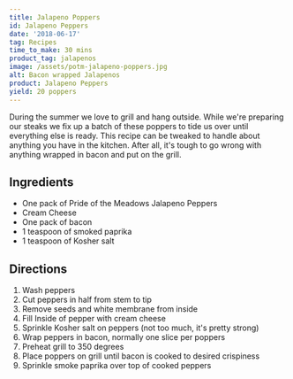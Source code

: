 ```yaml
---
title: Jalapeno Poppers
id: Jalapeno Peppers
date: '2018-06-17'
tag: Recipes
time_to_make: 30 mins
product_tag: jalapenos
image: /assets/potm-jalapeno-poppers.jpg
alt: Bacon wrapped Jalapenos
product: Jalapeno Peppers
yield: 20 poppers
---
```


During the summer we love to grill and hang outside. While we're preparing our steaks we fix up a batch of these poppers to tide us over until everything else is ready.<!-- end --> This recipe can be tweaked to handle about anything you have in the kitchen. After all, it's tough to go wrong with anything wrapped in bacon and put on the grill.

## Ingredients
- One pack of Pride of the Meadows Jalapeno Peppers
- Cream Cheese
- One pack of bacon
- 1 teaspoon of smoked paprika
- 1 teaspoon of Kosher salt

## Directions
1. Wash peppers
2. Cut peppers in half from stem to tip
3. Remove seeds and white membrane from inside
4. Fill Inside of pepper with cream cheese
5. Sprinkle Kosher salt on peppers (not too much, it's pretty strong)
6. Wrap peppers in bacon, normally one slice per poppers
7. Preheat grill to 350 degrees
8. Place poppers on grill until bacon is cooked to desired crispiness
9. Sprinkle smoke paprika over top of cooked peppers
